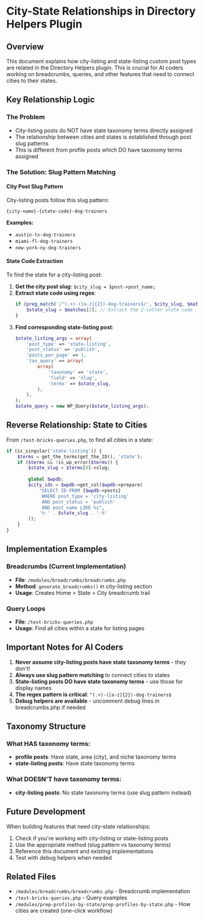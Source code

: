 # City-State Relationships in Directory Helpers Plugin

## Overview
This document explains how city-listing and state-listing custom post types are related in the Directory Helpers plugin. This is crucial for AI coders working on breadcrumbs, queries, and other features that need to connect cities to their states.

## Key Relationship Logic

### The Problem
- City-listing posts do NOT have state taxonomy terms directly assigned
- The relationship between cities and states is established through post slug patterns
- This is different from profile posts which DO have taxonomy terms assigned

### The Solution: Slug Pattern Matching

#### City Post Slug Pattern
City-listing posts follow this slug pattern:
```
{city-name}-{state-code}-dog-trainers
```

**Examples:**
- `austin-tx-dog-trainers`
- `miami-fl-dog-trainers` 
- `new-york-ny-dog-trainers`

#### State Code Extraction
To find the state for a city-listing post:

1. **Get the city post slug**: `$city_slug = $post->post_name;`
2. **Extract state code using regex**: 
   ```php
   if (preg_match('/^(.+)-([a-z]{2})-dog-trainers$/', $city_slug, $matches)) {
       $state_slug = $matches[2]; // Extract the 2-letter state code
   }
   ```
3. **Find corresponding state-listing post**:
   ```php
   $state_listing_args = array(
       'post_type' => 'state-listing',
       'post_status' => 'publish',
       'posts_per_page' => 1,
       'tax_query' => array(
           array(
               'taxonomy' => 'state',
               'field' => 'slug',
               'terms' => $state_slug,
           ),
       ),
   );
   $state_query = new WP_Query($state_listing_args);
   ```

## Reverse Relationship: State to Cities

From `/test-bricks-queries.php`, to find all cities in a state:

```php
if (is_singular('state-listing')) {
    $terms = get_the_terms(get_the_ID(), 'state');
    if ($terms && !is_wp_error($terms)) {
        $state_slug = $terms[0]->slug;
        
        global $wpdb;
        $city_ids = $wpdb->get_col($wpdb->prepare(
            "SELECT ID FROM {$wpdb->posts} 
             WHERE post_type = 'city-listing' 
             AND post_status = 'publish' 
             AND post_name LIKE %s",
            '%-' . $state_slug . '-%'
        ));
    }
}
```

## Implementation Examples

### Breadcrumbs (Current Implementation)
- **File**: `/modules/breadcrumbs/breadcrumbs.php`
- **Method**: `generate_breadcrumbs()` in city-listing section
- **Usage**: Creates Home > State > City breadcrumb trail

### Query Loops
- **File**: `/test-bricks-queries.php`
- **Usage**: Find all cities within a state for listing pages

## Important Notes for AI Coders

1. **Never assume city-listing posts have state taxonomy terms** - they don't!
2. **Always use slug pattern matching** to connect cities to states
3. **State-listing posts DO have state taxonomy terms** - use those for display names
4. **The regex pattern is critical**: `^(.+)-([a-z]{2})-dog-trainers$`
5. **Debug helpers are available** - uncomment debug lines in breadcrumbs.php if needed

## Taxonomy Structure

### What HAS taxonomy terms:
- **profile posts**: Have state, area (city), and niche taxonomy terms
- **state-listing posts**: Have state taxonomy terms

### What DOESN'T have taxonomy terms:
- **city-listing posts**: No state taxonomy terms (use slug pattern instead)

## Future Development

When building features that need city-state relationships:
1. Check if you're working with city-listing or state-listing posts
2. Use the appropriate method (slug pattern vs taxonomy terms)
3. Reference this document and existing implementations
4. Test with debug helpers when needed

## Related Files
- `/modules/breadcrumbs/breadcrumbs.php` - Breadcrumb implementation
- `/test-bricks-queries.php` - Query examples
- `/modules/prep-profiles-by-state/prep-profiles-by-state.php` - How cities are created (one-click workflow)
